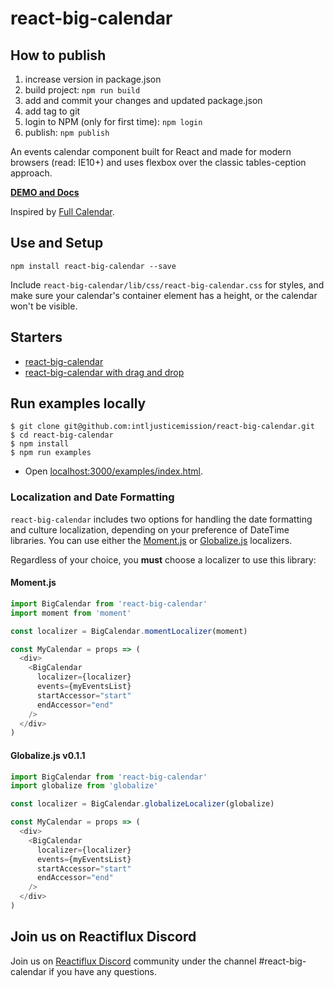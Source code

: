 # react-big-calendar

## How to publish

1. increase version in package.json
2. build project: `npm run build`
3. add and commit your changes and updated package.json
4. add tag to git
5. login to NPM (only for first time): `npm login`
6. publish: `npm publish`

An events calendar component built for React and made for modern browsers (read: IE10+) and uses flexbox over the classic tables-ception approach.

[**DEMO and Docs**](http://intljusticemission.github.io/react-big-calendar/examples/index.html)

Inspired by [Full Calendar](http://fullcalendar.io/).

## Use and Setup

`npm install react-big-calendar --save`

Include `react-big-calendar/lib/css/react-big-calendar.css` for styles, and make sure your calendar's container
element has a height, or the calendar won't be visible.

## Starters

- [react-big-calendar](https://github.com/arecvlohe/rbc-starter)
- [react-big-calendar with drag and drop](https://github.com/arecvlohe/rbc-with-dnd-starter)

## Run examples locally

```
$ git clone git@github.com:intljusticemission/react-big-calendar.git
$ cd react-big-calendar
$ npm install
$ npm run examples
```

- Open [localhost:3000/examples/index.html](http://localhost:3000/examples/index.html).

### Localization and Date Formatting

`react-big-calendar` includes two options for handling the date formatting and culture localization, depending
on your preference of DateTime libraries. You can use either the [Moment.js](http://momentjs.com/) or [Globalize.js](https://github.com/jquery/globalize) localizers.

Regardless of your choice, you **must** choose a localizer to use this library:

#### Moment.js

```js
import BigCalendar from 'react-big-calendar'
import moment from 'moment'

const localizer = BigCalendar.momentLocalizer(moment)

const MyCalendar = props => (
  <div>
    <BigCalendar
      localizer={localizer}
      events={myEventsList}
      startAccessor="start"
      endAccessor="end"
    />
  </div>
)
```

#### Globalize.js v0.1.1

```js
import BigCalendar from 'react-big-calendar'
import globalize from 'globalize'

const localizer = BigCalendar.globalizeLocalizer(globalize)

const MyCalendar = props => (
  <div>
    <BigCalendar
      localizer={localizer}
      events={myEventsList}
      startAccessor="start"
      endAccessor="end"
    />
  </div>
)
```

## Join us on Reactiflux Discord

Join us on [Reactiflux Discord](https://discord.gg/uJsgpkC) community under the channel #react-big-calendar if you have any questions.
